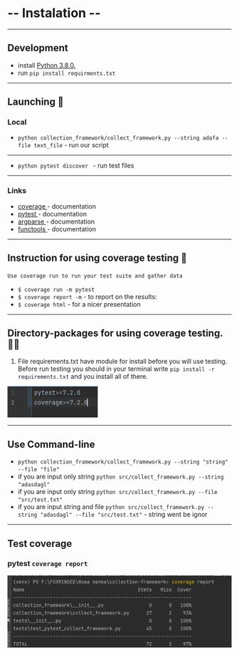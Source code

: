 # -- Instalation --

---

## Development
* install <a href="https://www.python.org/ftp/python/3.11.2/python-3.11.2-amd64.exe"> Python 3.8.0. </a>
* run `pip install requirments.txt`

---

## Launching 🙂

### Local
* `python collection_framework/collect_framework.py --string adafa --file text_file` -  run our script
---
* `python pytest discover ` - run test files
---

### Links
* <a href='https://coverage.readthedocs.io/en/7.2.0/'> coverage </a> - documentation
* <a href='https://docs.pytest.org/en/7.2.x/'> pytest </a> - documentation
* <a href='https://docs.python.org/3/library/argparse.html'> argparse </a> - documentation
* <a href='https://docs.python.org/3/library/functools.html'> functools </a> -  documentation
---

## Instruction for using coverage testing 🙂
`Use coverage run to run your test suite and gather data`
* `$ coverage run -m pytest`
* `$ coverage report -m` - to report on the results:
* `$ coverage html` - for a nicer presentation

--- 

## Directory-packages for using coverage testing. ✊🏻

1. File requirements.txt have module for install before you will use testing. Before run testing you should in your terminal write `pip install -r requirements.txt`
and you install all of there.

![Іллюстрація до проєкту](docs/image_2023-02-27_20-06-34.png)

---
## Use Command-line
* `python collection_framework/collect_framework.py --string "string" --file "file"`
* if you are input only string `python src/collect_framework.py --string "adasdagl"`
* if you are input only string `python src/collect_framework.py --file "src/test.txt"`
* if you are input string and file `python src/collect_framework.py --string "adasdagl" --file "src/test.txt"` - string went be ignor
___
## Test coverage
### pytest `coverage report`
![Іллюстрація до проєкту](docs/img.png)